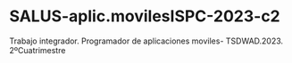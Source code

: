 # SALUS-aplic.movilesISPC-2023-c2
Trabajo integrador. Programador de aplicaciones moviles- TSDWAD.2023. 2ºCuatrimestre
